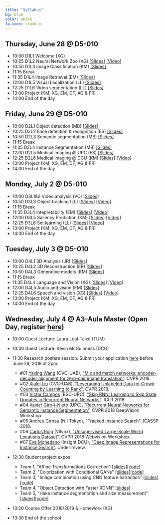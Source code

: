 ```yaml
---
title: "Syllabus"
bg: blue
color: white
fa-icon: clock-o
---
```


## Thursday, June 28 @ D5-010

- 10:00 D1L1 Welcome (XG) 
- 10:25 D1L2 Neural Network Zoo (XG) [[Slides]][D1L2-slides] [[Video]][D1L2-video]
- 10:50 D1L3 Image Classification (KM) [[Slides]][D1L3-slides]
- 11:15 Break
- 11:35 D1L4 Image Retrieval (EM) [[Slides]][D1L4-slides]
- 12:00 D1L5 Visual Localization (LL) [[Slides]][D1L5-slides]
- 12:25 D1L6 Video segmentation (LL) [[Slides]][D1L6-slides]
- 13:00 Project (KM, XG, EM, DF, AG & FR) 
- 14:00 End of the day

[d1l2-slides]: https://www.slideshare.net/xavigiro/d1l2-the-neural-network-zoo-upc-2018-deep-learning-for-computer-vision
[d1l3-slides]: https://www.slideshare.net/xavigiro/d1l3-image-classification-upc-2018-deep-learning-for-computer-vision
[d1l4-slides]: https://www.slideshare.net/xavigiro/d1l5-contentbased-image-retrieval-upc-2018-deep-learning-for-computer-vision
[d1l5-slides]: https://www.slideshare.net/xavigiro/d1l5-cnn-vs-siftbased-visual-localization-upc-2018-deep-learning-for-computer-vision
[d1l6-slides]: https://www.slideshare.net/xavigiro/d1l6-video-object-segmentation-upc-2018-deep-learning-for-computer-vision

[d1l2-video]: https://youtu.be/P47KJJ4wbyo

## Friday, June 29 @ D5-010

- 10:00 D2L1 Object detection (MB) [[Slides]][D2L1-slides]
- 10:25 D2L2 Face detection & recognition (ES) [[Slides]][D2L2-slides]
- 10:50 D2L3 Semantic segmentation (MB) [[Slides]][D2L3-slides]
- 11:15 Break
- 11:35 D2L4 Instance Segmentation (MB) [[Slides]][D2L4-slides]
- 12:00 D2L5 Medical imaging @ UPC (ES) [[Slides]][D2L5-slides]
- 12:25 D2L6 Medical imaging @ DCU (KM) [[Slides]][D2L6-slides] [[Video]][D2L6-video]
- 13:00 Project (KM, XG, EM, DF, AG & FR)
- 14:00 End of the day

[d2l1-slides]: https://www.slideshare.net/xavigiro/d2l1-object-detection-upc-2018-deep-learning-for-computer-vision
[d2l2-slides]: https://www.slideshare.net/xavigiro/d2l2-face-recognition-upc-2018-deep-learning-for-computer-vision
[d2l3-slides]: https://www.slideshare.net/xavigiro/d2l3-semantic-segmentation-upc-2018-deep-learning-for-computer-vision
[d2l4-slides]: https://www.slideshare.net/xavigiro/instance-segmentation-mriam-bellver-upc-barcelona-2018
[d2l5-slides]: https://www.slideshare.net/xavigiro/medical-imaging-at-upc-elisa-sayrol-upc-barcelona-2018
[d2l6-slides]: https://www.slideshare.net/xavigiro/medical-imaging-at-dcu-kevin-mcguinness-upc-barcelona-2018

[d2l6-video]: https://youtu.be/VdmY90YKLTI

## Monday, July 2 @ D5-010

- 10:00 D3L1&2 Video analysis (VC) [[Slides]][D3L12-slides]
- 10:50 D3L3 Object tracking (LL) [[Slides]][D3L3-slides] [[Video]][d3l3-video]
- 11:15 Break
- 11:35 D3L4 Intepretability (EM) [[Slides]][D3L4-slides] [[Video]][d3l4-video]
- 12:00 D3L5 Saliency Prediction (KM) [[Slides]][D3L5-slides] [[Video]][d3l5-video]
- 12:25 D3L6 Set learning (LL) [[Slides]][D3L6-slides] [[Video]][d3l6-video]
- 13:00 Project (KM, XG, EM, DF, AG & FR)
- 14:00 End of the day

[d3l12-slides]: https://www.slideshare.net/xavigiro/deep-video-analysis-vctor-campos-upc-barcelona-2018
[d3l3-slides]: https://www.slideshare.net/xavigiro/multiple-object-tracking-laura-lealtaixe-upc-barcelona-2018
[d3l4-slides]: https://www.slideshare.net/xavigiro/interpretability-of-convolutional-neural-networks-eva-mohedano-upc-barcelona-2018
[d3l5-slides]: https://www.slideshare.net/xavigiro/visual-saliency-prediction-with-deep-learning-kevin-mcguinness-upc-barcelona-2018
[d3l6-slides]: https://www.slideshare.net/xavigiro/towards-set-learning-and-prediction-laura-lealtaixe-upc-barcelona-2018

[d3l3-video]: https://youtu.be/NQXRb3ViRuQ 
[d3l4-video]: https://youtu.be/SsHohytl1NA
[d3l5-video]: https://youtu.be/iEgB1ZQ2W2I
[d3l6-video]: https://youtu.be/L4V-gdYYQcY

## Tuesday, July 3 @ D5-010

- 10:00 D4L1 3D Analysis (JR) [[Slides]][D4L1-slides]
- 10:25 D4L2 3D Reconstruction (ER) [[Slides]][D4L2-slides]
- 10:50 D4L3 Generative models (KM) [[Slides]][D4L3-slides]
- 11:15 Break
- 11:35 D4L4 Language and Vision (XG) [[Slides]][D4L4-slides] [[Video]][D4L4-video]
- 12:00 D4L5 Audio and vision (EM) [[Slides]][D4L5-slides]
- 12:25 D4L6 Speech and vision (XG) [[Slides]][D4L6-slides] [[Video]][D4L6-video]
- 13:00 Project (KM, XG, EM, DF, AG & FR)
- 14:00 End of the day

[D4L1-slides]: https://www.slideshare.net/xavigiro/deep-3d-analysis-javier-ruizhidalgo-upc-barcelona-2018
[D4L2-slides]: https://www.slideshare.net/xavigiro/deep-3d-reconstruction-eduarda-ramon-upc-barcelona-2018
[D4L3-slides]: https://www.slideshare.net/xavigiro/deep-generative-models-kevin-mcguinness-upc-barcelona-2018
[D4L4-slides]: https://www.slideshare.net/xavigiro/deep-language-and-vision-xavier-giroinieto-upc-barcelona-2018
[D4L5-slides]: https://www.slideshare.net/xavigiro/deep-audio-and-vision-eva-mohedano-upc-barcelona-2018
[D4L6-slides]: https://www.slideshare.net/xavigiro/deep-speech-and-vision-xavier-giroinieto-upc-barcelona-2018

[d4l4-video]: https://youtu.be/anghBcUQCgw
[D4L6-video]: https://youtu.be/QvxKCQddTVE

## Wednesday, July 4 @ A3-Aula Master (Open Day, register [here](https://www.eventbrite.com/e/upc-telecombcn-deep-learning-for-vision-open-lectures-tickets-46888336276))

- 10:00 Guest Lecture: Laura Leal-Taixé (TUM)
- 10:40 Guest Lecture: Kevin McGuinness (DCU)
- 11:30 Research posters session. Submit your application [here](https://docs.google.com/forms/d/e/1FAIpQLScSWQKyvUkdEtoH46gTCrQJrNAH95RbxcM2ywO9XrzxqSK17g/viewform?usp=sf_link) before June 29, 2018 at 3pm.
    - #01 [Yaxing Wang](https://yaxingwang.github.io/) (CVC-UAB), ["Mix and match networks: encoder-decoder alignment for  zero-pair image translation"](https://arxiv.org/abs/1804.02199). CVPR 2018.
    - #02 [Xialei Liu](https://xialeiliu.github.io/) (CVC-UAB), ["Leveraging Unlabeled Data for Crowd Counting by Learning to Rank"](https://arxiv.org/abs/1803.03095). CVPR 2018.
    - #03 [Víctor Campos](https://imatge.upc.edu/web/people/victor-campos) (BSC-UPC), ["Skip RNN: Learning to Skip State Updates in Recurrent Neural Networks"](https://imatge-upc.github.io/skiprnn-2017-telecombcn/). ICLR 2018.
    - #04 [Xavier Giro-i-Nieto](https://imatge.upc.edu/web/people/xavier-giro) (UPC), ["Recurrent Neural Networks for Semantic Instance Segmentation"](https://imatge-upc.github.io/rsis/). CVPR 2018 DeepVision Workshop.
    - #05 [Andreu Girbau](https://imatge.upc.edu/web/people/andreu-girbau) (NII Tokyo), ["Tracked Instance Search"](https://arxiv.org/abs/1803.00479). ICASSP 2018.
    - #06 [Carlos Roig](http://www.vilynx.com/) (Vilynx), ["Unsupervised Large-Scale World Locations Dataset"](http://www.vision.ee.ethz.ch/webvision/files/unsupervised-large-scale.pdf).  CVPR 2018 Webvision Workshop.
    - #07 [Eva Mohedano](https://www.insight-centre.org/users/eva-mohedano) (Insight DCU), ["Deep Image Representations for Instance Search"](http://doras.dcu.ie/22178/1/phd-teses-report.pdf). Under review.
    
- 12:30 Student project expos
    - Team 1, "Affine Transformations Correction" [[slides]][slides-team1][[code]][code-team1]
    - Team 2, "Colorization with Conditional GANs" [[slides]][slides-team2][[code]][code-team2]
    - Team 3, "Image combination using CNN feature extraction" [[slides]][slides-team3][[code]][code-team3]
    - Team 4, "Object Detection with Faster RCNN" [[slides]][slides-team4]
    - Team 5, "Hake instance segmentation and size measurement" [[slides]][slides-team5][[code]][code-team5]
    
- 13:20 Course Offer 2018/2019 & Homework  (XG)
- 13:30 End of the school

[slides-team1]: https://docs.google.com/presentation/d/1qxbaq1-G3dz-lpJm_z1R0jUuHtstM33sEH1Ob-wGH9E/edit?usp=sharing
[slides-team2]: https://docs.google.com/presentation/d/1_2jrZ64cIHeYtd2vFxroJCY-7_w27gmOctsHieQKtak/edit?usp=sharing
[slides-team3]: https://docs.google.com/presentation/d/1iso8lalSgnc-HiuVVuItJXinOTrKguxpFWIpf77Jr1A/edit?usp=sharing
[slides-team4]: https://docs.google.com/presentation/d/1ZrJRcjdLraJte4MZd98hcbmI_L1kt0vc7I4SLdeuvH4/edit?usp=sharing
[slides-team5]: https://docs.google.com/presentation/d/1qriHh-mGuqLFH18XlD3DSUpa4FxuUtouel8tkY9U0Uk/edit?usp=sharing

[code-team1]: https://github.com/telecombcn-dl/2018-dlcv-team1
[code-team2]: https://github.com/telecombcn-dl/2018-dlcv-team2
[code-team3]: https://github.com/telecombcn-dl/2018-dlcv-team3
[code-team5]: https://github.com/telecombcn-dl/2018-dlcv-team5
